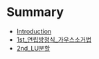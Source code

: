 # Summary

* [Introduction](README.md)
* [1st\_연립방정식\_가우스소거법](chapter1.md)
* [2nd\_LU분할](2nd-chapter.md)

